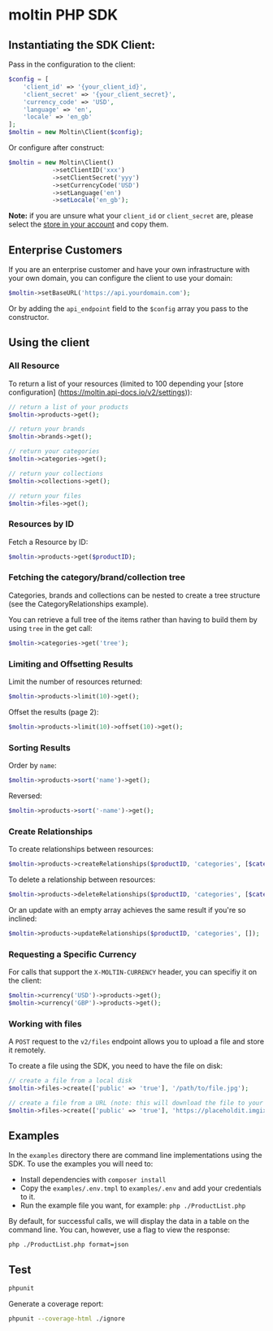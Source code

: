 # moltin PHP SDK

## Instantiating the SDK Client:

Pass in the configuration to the client:

```php
$config = [
    'client_id' => '{your_client_id}',
    'client_secret' => '{your_client_secret}',
    'currency_code' => 'USD',
    'language' => 'en',
    'locale' => 'en_gb'
];
$moltin = new Moltin\Client($config);
```

Or configure after construct:

```php
$moltin = new Moltin\Client()
            ->setClientID('xxx')
            ->setClientSecret('yyy')
            ->setCurrencyCode('USD')
            ->setLanguage('en')
            ->setLocale('en_gb');
```

**Note:** if you are unsure what your `client_id` or `client_secret` are, please select the
[store in your account](https://accounts.moltin.com) and copy them.

## Enterprise Customers

If you are an enterprise customer and have your own infrastructure with your own domain, you can configure the client to use your domain:

```php
$moltin->setBaseURL('https://api.yourdomain.com');
```

Or by adding the `api_endpoint` field to the `$config` array you pass to the constructor.

## Using the client

### All Resource

To return a list of your resources (limited to 100 depending your [store configuration] (https://moltin.api-docs.io/v2/settings)):

```php
// return a list of your products 
$moltin->products->get();

// return your brands
$moltin->brands->get();

// return your categories
$moltin->categories->get();

// return your collections
$moltin->collections->get();

// return your files
$moltin->files->get();
```

### Resources by ID

Fetch a Resource by ID:

```php
$moltin->products->get($productID);
```

### Fetching the category/brand/collection tree

Categories, brands and collections can be nested to create a tree structure (see the CategoryRelationships example).

You can retrieve a full tree of the items rather than having to build them by using `tree` in the get call:

```php
$moltin->categories->get('tree');
```

### Limiting and Offsetting Results

Limit the number of resources returned:

```php
$moltin->products->limit(10)->get();
```

Offset the results (page 2):

```php
$moltin->products->limit(10)->offset(10)->get();
```

### Sorting Results

Order by `name`:

```php
$moltin->products->sort('name')->get();
```

Reversed:

```php
$moltin->products->sort('-name')->get();
```

### Create Relationships

To create relationships between resources:

```php
$moltin->products->createRelationships($productID, 'categories', [$categoryID]);
```

To delete a relationship between resources:

```php
$moltin->products->deleteRelationships($productID, 'categories', [$categoryID]);
```

Or an update with an empty array achieves the same result if you're so inclined:

```php
$moltin->products->updateRelationships($productID, 'categories', []);
```

### Requesting a Specific Currency

For calls that support the `X-MOLTIN-CURRENCY` header, you can specifiy it on the client:

```php
$moltin->currency('USD')->products->get();
$moltin->currency('GBP')->products->get();
```

### Working with files

A `POST` request to the `v2/files` endpoint allows you to upload a file and store it remotely.

To create a file using the SDK, you need to have the file on disk:

```php
// create a file from a local disk
$moltin->files->create(['public' => 'true'], '/path/to/file.jpg');

// create a file from a URL (note: this will download the file to your local disk then upload)
$moltin->files->create(['public' => 'true'], 'https://placeholdit.imgix.net/~text?&w=350&h=150');
```

## Examples

In the `examples` directory there are command line implementations using the SDK. To use the examples you will need to:

 - Install dependencies with ```composer install```
 - Copy the `examples/.env.tmpl` to `examples/.env` and add your credentials to it.
 - Run the example file you want, for example: ```php ./ProductList.php```

By default, for successful calls, we will display the data in a table on the command line. You can, however, use a flag to view the response:

```php ./ProductList.php format=json```

## Test

```bash
phpunit
```

Generate a coverage report:

```bash
phpunit --coverage-html ./ignore
```
